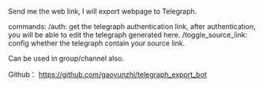 Send me the web link, I will export webpage to Telegraph.

commands:
/auth: get the telegraph authentication link, after authentication, you will be able to edit the telegraph generated here.
/toggle_source_link: config whether the telegraph contain your source link.

Can be used in group/channel also.

Github： https://github.com/gaoyunzhi/telegraph_export_bot
